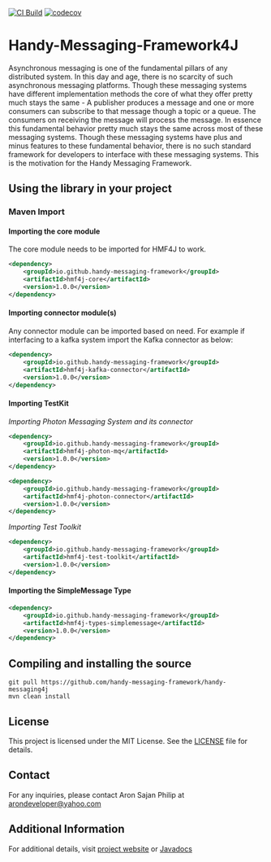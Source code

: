 
[![CI Build](https://github.com/handy-messaging-framework/handy-messaging4j/actions/workflows/maven.yml/badge.svg?branch=master)](https://github.com/handy-messaging-framework/handy-messaging4j/actions/workflows/maven.yml)
[![codecov](https://codecov.io/gh/handy-messaging-framework/handy-messaging4j/branch/master/graph/badge.svg)](https://codecov.io/gh/handy-messaging-framework/handy-messaging4j/branch/master)


# Handy-Messaging-Framework4J
Asynchronous messaging is one of the fundamental pillars of any distributed system. In this day and age, there is no scarcity of such asynchronous messaging platforms. Though these messaging systems have different implementation methods the core of what they offer pretty much stays the same - A publisher produces a message and one or more consumers can subscribe to that message though a topic or a queue. The consumers on receiving the message will process the message. In essence this fundamental behavior pretty much stays the same across most of these messaging systems. Though these messaging systems have plus and minus features to these fundamental behavior, there is no such standard framework for developers to interface with these messaging systems. This is the motivation for the Handy Messaging Framework.


## Using the library in your project

### Maven Import

#### Importing the core module
The core module needs to be imported for HMF4J to work. 
```xml
<dependency>
    <groupId>io.github.handy-messaging-framework</groupId>
    <artifactId>hmf4j-core</artifactId>
    <version>1.0.0</version>
</dependency>
```

#### Importing connector module(s)
Any connector module can be imported based on need. For example if interfacing to a kafka system import the Kafka connector as below:
```xml
<dependency>
    <groupId>io.github.handy-messaging-framework</groupId>
    <artifactId>hmf4j-kafka-connector</artifactId>
    <version>1.0.0</version>
</dependency>
```

#### Importing TestKit

*Importing Photon Messaging System and its connector*

```xml
<dependency>
    <groupId>io.github.handy-messaging-framework</groupId>
    <artifactId>hmf4j-photon-mq</artifactId>
    <version>1.0.0</version>
</dependency>
```

```xml
<dependency>
    <groupId>io.github.handy-messaging-framework</groupId>
    <artifactId>hmf4j-photon-connector</artifactId>
    <version>1.0.0</version>
</dependency>
```

*Importing Test Toolkit*

```xml
<dependency>
    <groupId>io.github.handy-messaging-framework</groupId>
    <artifactId>hmf4j-test-toolkit</artifactId>
    <version>1.0.0</version>
</dependency>
```

#### Importing the SimpleMessage Type

```xml
<dependency>
    <groupId>io.github.handy-messaging-framework</groupId>
    <artifactId>hmf4j-types-simplemessage</artifactId>
    <version>1.0.0</version>
</dependency>
```

## Compiling and installing the source
```shell
git pull https://github.com/handy-messaging-framework/handy-messaging4j
mvn clean install
```

## License
This project is licensed under the MIT License. See the [LICENSE](/LICENSE.md) file for details.

## Contact
For any inquiries, please contact Aron Sajan Philip at [arondeveloper@yahoo.com](mailto:arondeveloper@yahoo.com)

## Additional Information

For additional details, visit [project website](https://handy-messaging-framework.github.io/handy-messaging4j-docs/) or [Javadocs](https://javadoc.io/doc/io.github.handy-messaging-framework)

